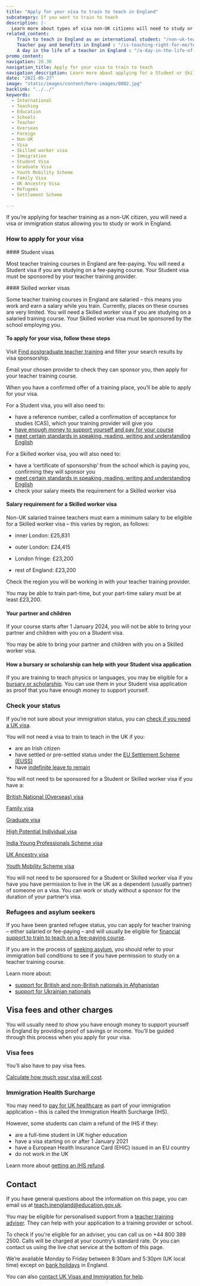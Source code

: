 ```yaml
---
title: "Apply for your visa to train to teach in England"
subcategory: If you want to train to teach
description: |-
  Learn more about types of visa non-UK citizens will need to study or work in England, and how to apply.
related_content:
    Train to teach in England as an international student: "/non-uk-teachers/train-to-teach-in-england-as-an-international-student"
    Teacher pay and benefits in England : "/is-teaching-right-for-me/teacher-pay-and-benefits"
    A day in the life of a teacher in England : "/a-day-in-the-life-of-a-teacher"
promo_content:
navigation: 20.30
navigation_title: Apply for your visa to train to teach
navigation_description: Learn more about applying for a Student or Skilled worker visa to train to teach in England.
date: "2021-05-27"
image: "static/images/content/hero-images/0002.jpg"
backlink: "../../"
keywords:
  - International
  - Teaching
  - Education
  - Schools
  - Teacher
  - Overseas
  - Foreign
  - Non-UK
  - Visa
  - Skilled worker visa
  - Immigration
  - Student Visa
  - Graduate Visa
  - Youth Mobility Scheme
  - Family Visa
  - UK Ancestry Visa
  - Refugees
  - Settlement Scheme
  
---
```


If you’re applying for teacher training as a non-UK citizen, you will need a visa or immigration status allowing you to study or work in England. 

### How to apply for your visa

#### Student visas 

Most teacher training courses in England are fee-paying. You will need a Student visa if you are studying on a fee-paying course. Your Student visa must be sponsored by your teacher training provider. 

#### Skilled worker visas 

Some teacher training courses in England are salaried – this means you work and earn a salary while you train. Currently, places on these courses are very limited. You will need a Skilled worker visa if you are studying on a salaried training course. Your Skilled worker visa must be sponsored by the school employing you.  

#### To apply for your visa, follow these steps 

Visit [Find postgraduate teacher training](https://www.gov.uk/find-postgraduate-teacher-training-courses) and filter your search results by visa sponsorship. 

Email your chosen provider to check they can sponsor you, then apply for your teacher training course. 

When you have a confirmed offer of a training place, you’ll be able to apply for your visa.  

For a Student visa, you will also need to: 

* have a reference number, called a confirmation of acceptance for studies (CAS), which your training provider will give you
* [have enough money to support yourself and pay for your course](https://www.gov.uk/student-visa/money)
* [meet certain standards in speaking, reading, writing and understanding English](https://www.gov.uk/student-visa/knowledge-of-english)

For a Skilled worker visa, you will also need to: 
* have a ‘certificate of sponsorship’ from the school which is paying you, confirming they will sponsor you 
* [meet certain standards in speaking, reading, writing and understanding English](https://www.gov.uk/skilled-worker-visa/knowledge-of-english)
* check your salary meets the requirement for a Skilled worker visa 

#### Salary requirement for a Skilled worker visa 

Non-UK salaried trainee teachers must earn a minimum salary to be eligible for a Skilled worker visa – this varies by region, as follows: 

* inner London: £25,831 

* outer London: £24,415 

* London fringe: £23,200 

* rest of England: £23,200 

Check the region you will be working in with your teacher training provider. 

You may be able to train part-time, but your part-time salary must be at least £23,200.

#### Your partner and children 

If your course starts after 1 January 2024, you will not be able to bring your partner and children with you on a Student visa. 

You may be able to bring your partner and children with you on a Skilled worker visa. 

#### How a bursary or scholarship can help with your Student visa application 

If you are training to teach physics or languages, you may be eligible for a [bursary or scholarship](/non-uk-teachers/fees-and-funding-for-non-uk-trainees?#bursaries-and-scholarships-for-non-uk-trainee-languages-and-physics-teachers). You can use them in your Student visa application as proof that you have enough money to support yourself. 

### Check your status

If you’re not sure about your immigration status, you can [check if you need a UK visa](https://www.gov.uk/check-uk-visa).


You will not need a visa to train to teach in the UK if you:

* are an Irish citizen
* have settled or pre-settled status under the [EU Settlement Scheme (EUSS)](https://www.gov.uk/settled-status-eu-citizens-families)
* have [indefinite leave to remain](https://www.gov.uk/guidance/indefinite-leave-to-remain-in-the-uk) 

You will not need to be sponsored for a Student or Skilled worker visa if you have a: 

[British National (Overseas) visa](https://www.gov.uk/british-national-overseas-bno-visa) 

[Family visa](https://www.gov.uk/uk-family-visa) 

[Graduate visa](https://www.gov.uk/graduate-visa) 

[High Potential Individual visa](https://www.gov.uk/high-potential-individual-visa)

[India Young Professionals Scheme visa](https://www.gov.uk/india-young-professionals-scheme-visa) 

[UK Ancestry visa](https://www.gov.uk/ancestry-visa) 

[Youth Mobility Scheme visa](https://www.gov.uk/youth-mobility) 


You will not need to be sponsored for a Student or Skilled worker visa if you have you have permission to live in the UK as a dependent (usually partner) of someone on a visa. You can work or study without a sponsor for the duration of your partner’s visa. 

### Refugees and asylum seekers 

If you have been granted refugee status, you can apply for teacher training – either salaried or fee-paying – and will usually be eligible for [financial support to train to teach on a fee-paying course](/non-uk-teachers/fees-and-funding-for-non-uk-trainees).

If you are in the process of [seeking asylum](https://www.gov.uk/claim-asylum), you should refer to your immigration bail conditions to see if you have permission to study on a teacher training course. 

Learn more about:

* [support for British and non-British nationals in Afghanistan](https://www.gov.uk/guidance/support-for-british-and-non-british-nationals-in-afghanistan)
* [support for Ukrainian nationals](/non-uk-teachers/ukraine)

## Visa fees and other charges

You will usually need to show you have enough money to support yourself in England by providing proof of savings or income. You’ll be guided through this process when you apply for your visa.

### Visa fees

You’ll also have to pay visa fees.

[Calculate how much your visa will cost](https://www.gov.uk/visa-fees).

### Immigration Health Surcharge

You may need to [pay for UK healthcare](https://www.gov.uk/healthcare-immigration-application) as part of your immigration application – this is called the Immigration Health Surcharge (IHS).

However, some students can claim a refund of the IHS if they:

* are a full-time student in UK higher education
* have a visa starting on or after 1 January 2021
* have a European Health Insurance Card (EHIC) issued in an EU country
* do not work in the UK

Learn more about [getting an IHS refund](https://www.gov.uk/guidance/immigration-health-surcharge-for-eu-students-in-the-uk).

## Contact

If you have general questions about the information on this page, you can email us at teach.inengland@education.gov.uk.

You may be eligible for personalised support from a [teacher training adviser](/teacher-training-advisers). They can help with your application to a training provider or school.

To check if you're eligible for an adviser, you can call us on +44 800 389 2500. Calls will be charged at your country’s standard rate. Or you can contact us using the live chat service at the bottom of this page.

We’re available Monday to Friday between 8:30am and 5:30pm (UK local time) except on [bank holidays](https://www.gov.uk/bank-holidays) in England.

You can also [contact UK Visas and Immigration for help](https://www.gov.uk/contact-ukvi-inside-outside-uk).



 
